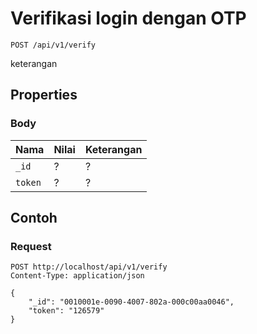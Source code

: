 # Verifikasi login dengan OTP
```http
POST /api/v1/verify
```
keterangan
## Properties
### Body
Nama  | Nilai | Keterangan
--- | --- | ---
<code>_id</code> | ? | ?
<code>token</code> | ? | ?

## Contoh

### Request
```http
POST http://localhost/api/v1/verify
Content-Type: application/json

{
    "_id": "0010001e-0090-4007-802a-000c00aa0046",
    "token": "126579"
}
```
